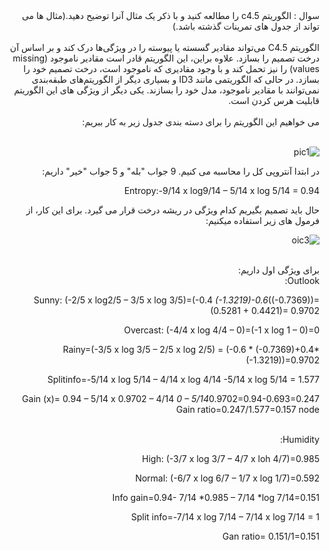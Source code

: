 <div dir="rtl">
سوال : الگوریتم c4.5 را مطالعه کنید و با ذکر یک مثال آنرا توضیح دهید.(مثال ها می تواند از جدول های تمرینات گذشته باشد.)
</div>
<br/>
<div dir="rtl">
الگوریتم C4.5 می‌تواند مقادیر گسسته یا پیوسته را در ویژگی‌ها درک کند و بر اساس آن درخت تصمیم را بسازد.
علاوه براین، این الگوریتم قادر است مقادیر ناموجود  (missing values) را نیز تحمل کند و با وجود مقادیری که ناموجود است، درخت تصمیم خود را بسازد. در حالی که الگوریتمی مانند ID3 و بسیاری دیگر از الگوریتم‌های طبقه‌بندی نمی‌توانند با مقادیر ناموجود، مدل خود را بسازند.
یکی دیگر از ویژگی های این الگوریتم قابلیت هرس کردن است.
<div/>
<br/>
<div dir="rtl">  
می خواهیم این الگوریتم را برای دسته بندی جدول زیر به کار ببریم:
<div/>
<br/>
  
![pic1](https://github.com/semnan-university-ai/machine-learning-class/blob/main/excersiecs/Homayontoosy/21/1.jpg)


<div dir="rtl">
در ابتدا آنتروپی کل را محاسبه می کنیم. 9 جواب "بله" و 5 جواب "خیر" داریم:

Entropy:-9/14 x log9/14 – 5/14 x log 5/14 = 0.94
  
حال باید تصمیم بگیریم کدام ویژگی در ریشه درخت قرار می گیرد. برای این کار، از فرمول های زیر استفاده میکنیم:
<div/>

![oic3](https://github.com/semnan-university-ai/machine-learning-class/blob/main/excersiecs/Homayontoosy/21/3.jpg)  

<br/>
<div dir="rtl">
برای ویژگی اول داریم:
<div/>  
<div dir="rtl">
Outlook:

Sunny: (-2/5 x log2/5 – 3/5 x log 3/5)=(-0.4 *(-1.3219)-0.6*((-0.7369))= (0.5281 + 0.4421)= 0.9702

Overcast: (-4/4 x log 4/4 – 0)=(-1 x log 1 – 0)=0

Rainy=(-3/5 x log 3/5 – 2/5 x log 2/5) = (-0.6 * (-0.7369)+0.4*(-1.3219))=0.9702

Splitinfo=-5/14 x log 5/14 – 4/14 x log 4/14 -5/14  x log 5/14 = 1.577

Gain (x)= 0.94 – 5/14 x 0.9702 – 4/14 *0 – 5/14*0.9702=0.94-0.693=0.247
Gain ratio=0.247/1.577=0.157      node
<div/>  
<br/>
<div dir="rtl">
Humidity:

High: (-3/7 x log 3/7 – 4/7 x loh 4/7)=0.985

Normal: (-6/7 x log 6/7 – 1/7 x log 1/7)=0.592

Info gain=0.94- 7/14 *0.985 – 7/14 *log 7/14=0.151

Split info=-7/14 x log 7/14 – 7/14 x log 7/14 = 1

Gan ratio= 0.151/1=0.151
<div/>  
<br/>
<div dir="rtl">
<div/>
  
